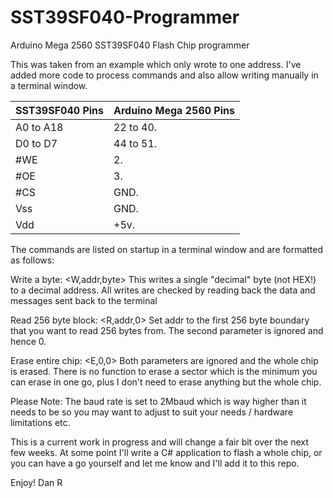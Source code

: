 # SST39SF040-Programmer
Arduino Mega 2560 SST39SF040 Flash Chip programmer

This was taken from an example which only wrote to one address. I've added more code to process commands and also allow writing manually in a terminal window.

| SST39SF040 Pins       |        Arduino Mega 2560 Pins |
|-----------------------|-------------------------------|
| A0 to A18             |       22 to 40.               |
| D0 to D7              |       44 to 51.               |
| #WE                   |       2.                      |
| #OE                   |       3.                      |
| #CS                   |       GND.                    |
| Vss                   |       GND.                    |
| Vdd                   |       +5v.                    |

The commands are listed on startup in a terminal window and are formatted as follows:

Write a byte: <W,addr,byte>
This writes a single "decimal" byte (not HEX!) to a decimal address. All writes are checked by reading back the data and messages sent back to the terminal

Read 256 byte block: <R,addr,0>
Set addr to the first 256 byte boundary that you want to read 256 bytes from. The second parameter is ignored and hence 0.

Erase entire chip: <E,0,0>
Both parameters are ignored and the whole chip is erased. There is no function to erase a sector which is the minimum you can erase in one go, plus I don't need to erase anything but the whole chip.

Please Note: The baud rate is set to 2Mbaud which is way higher than it needs to be so you may want to adjust to suit your needs / hardware limitations etc.

This is a current work in progress and will change a fair bit over the next few weeks. At some point I'll write a C# application to flash a whole chip, or you can have a go yourself and let me know and I'll add it to this repo.

Enjoy!
Dan R

